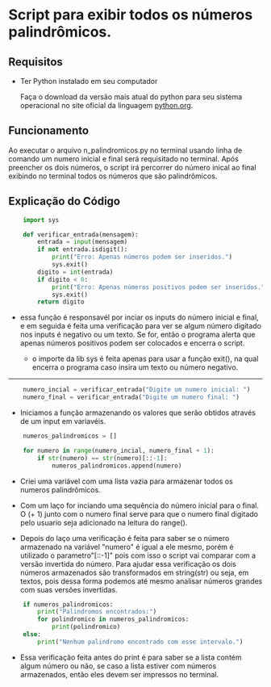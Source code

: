 # Script para exibir todos os números palindrômicos.

## Requisitos

- Ter Python instalado em seu computador

    Faça o download da versão mais atual do python para seu sistema operacional no site oficial da linguagem [python.org](https://www.python.org/downloads/).

## Funcionamento

Ao executar o arquivo n_palindromicos.py no terminal usando linha de comando um numero inicial e final será requisitado no terminal.
Após preencher os dois números, o script irá percorrer do número inical ao final exibindo no terminal todos os números que são palindrômicos.


## Explicação do Código

```python
    import sys

    def verificar_entrada(mensagem):
        entrada = input(mensagem)
        if not entrada.isdigit():
            print("Erro: Apenas números podem ser inseridos.")
            sys.exit()
        digito = int(entrada)
        if digito < 0:
            print("Erro: Apenas números positivos podem ser inseridos.")
            sys.exit()
        return digito

```
- essa função é responsavél por inciar os inputs do número inicial e final, e em seguida é feita uma verificação para ver se algum número digitado nos inputs é negativo ou um texto. Se for, então o programa alerta que apenas números positivos podem ser colocados e encerra o script.

    - o importe da lib sys é feita apenas para usar a função exit(), na qual encerra o programa caso insira um texto ou número negativo.
---

```python
    numero_incial = verificar_entrada("Digite um numero inicial: ")
    numero_final = verificar_entrada("Digite um numero final: ")
```
- Iniciamos a função armazenando os valores que serão obtidos através de um input em variavéis.

```python
    numeros_palindromicos = []

    for numero in range(numero_incial, numero_final + 1):
        if str(numero) == str(numero)[::-1]:
            numeros_palindromicos.append(numero)
```
- Criei uma variável com uma lista vazia para armazenar todos os numeros palindrômicos.

- Com um laço for inciando uma sequência do número inicial para o final. O (+ 1) junto com o numero final serve para que o numero final digitado pelo usuario seja adicionado na leitura do range().

- Depois do laço uma verificação é feita para saber se o número armazenado na variável "numero" é igual a ele mesmo, porém é utilizado o parametro"[::-1]" pois com isso o script vai comparar com a versão invertida do número. Para ajudar essa verificação os dois números armazenados são transformados em string(str) ou seja, em textos, pois dessa forma podemos até mesmo analisar números grandes com suas versões invertidas.

```python
    if numeros_palindromicos:
        print("Palindromos encontrados:")
        for polindromico in numeros_palindromicos:
            print(polindromico)
    else:
        print("Nenhum palindromo encontrado com esse intervalo.")
```

- Essa verificação feita antes do print é para saber se a lista contém algum número ou não, se caso a lista estiver com números armazenados, então eles devem ser impressos no terminal.
